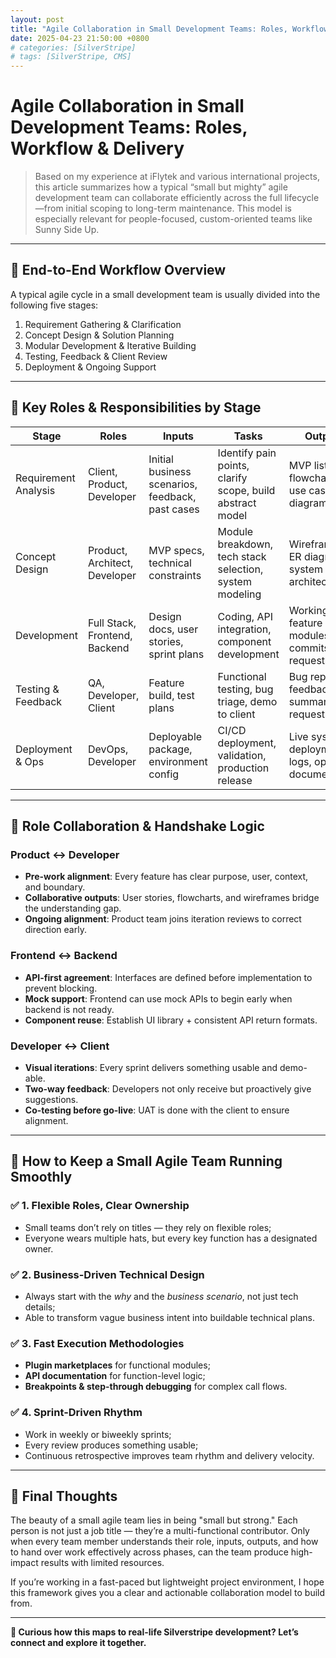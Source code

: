 ```yaml
---
layout: post
title: "Agile Collaboration in Small Development Teams: Roles, Workflow & Delivery"
date: 2025-04-23 21:50:00 +0800
# categories: [SilverStripe]
# tags: [SilverStripe, CMS]
---
```




# Agile Collaboration in Small Development Teams: Roles, Workflow & Delivery

> Based on my experience at iFlytek and various international projects, this article summarizes how a typical “small but mighty” agile development team can collaborate efficiently across the full lifecycle—from initial scoping to long-term maintenance. This model is especially relevant for people-focused, custom-oriented teams like Sunny Side Up.

---

## 🌱 End-to-End Workflow Overview

A typical agile cycle in a small development team is usually divided into the following five stages:

1. Requirement Gathering & Clarification  
2. Concept Design & Solution Planning  
3. Modular Development & Iterative Building  
4. Testing, Feedback & Client Review  
5. Deployment & Ongoing Support

---

## 👥 Key Roles & Responsibilities by Stage

| Stage                | Roles                        | Inputs                                       | Tasks                                                | Outputs                                         |
|---------------------|------------------------------|----------------------------------------------|------------------------------------------------------|-------------------------------------------------|
| Requirement Analysis| Client, Product, Developer    | Initial business scenarios, feedback, past cases | Identify pain points, clarify scope, build abstract model | MVP list, flowcharts, use case diagrams         |
| Concept Design      | Product, Architect, Developer | MVP specs, technical constraints              | Module breakdown, tech stack selection, system modeling | Wireframes, ER diagrams, system architecture    |
| Development         | Full Stack, Frontend, Backend | Design docs, user stories, sprint plans       | Coding, API integration, component development       | Working feature modules, commits, pull requests |
| Testing & Feedback  | QA, Developer, Client         | Feature build, test plans                     | Functional testing, bug triage, demo to client       | Bug reports, feedback summary, fix requests     |
| Deployment & Ops    | DevOps, Developer             | Deployable package, environment config        | CI/CD deployment, validation, production release     | Live system, deployment logs, ops documentation |

---

## 🔄 Role Collaboration & Handshake Logic

### Product ↔ Developer
- **Pre-work alignment**: Every feature has clear purpose, user, context, and boundary.
- **Collaborative outputs**: User stories, flowcharts, and wireframes bridge the understanding gap.
- **Ongoing alignment**: Product team joins iteration reviews to correct direction early.

### Frontend ↔ Backend
- **API-first agreement**: Interfaces are defined before implementation to prevent blocking.
- **Mock support**: Frontend can use mock APIs to begin early when backend is not ready.
- **Component reuse**: Establish UI library + consistent API return formats.

### Developer ↔ Client
- **Visual iterations**: Every sprint delivers something usable and demo-able.
- **Two-way feedback**: Developers not only receive but proactively give suggestions.
- **Co-testing before go-live**: UAT is done with the client to ensure alignment.

---

## 🚀 How to Keep a Small Agile Team Running Smoothly

### ✅ 1. Flexible Roles, Clear Ownership
- Small teams don’t rely on titles — they rely on flexible roles;
- Everyone wears multiple hats, but every key function has a designated owner.

### ✅ 2. Business-Driven Technical Design
- Always start with the *why* and the *business scenario*, not just tech details;
- Able to transform vague business intent into buildable technical plans.

### ✅ 3. Fast Execution Methodologies
- **Plugin marketplaces** for functional modules;
- **API documentation** for function-level logic;
- **Breakpoints & step-through debugging** for complex call flows.

### ✅ 4. Sprint-Driven Rhythm
- Work in weekly or biweekly sprints;
- Every review produces something usable;
- Continuous retrospective improves team rhythm and delivery velocity.

---

## 🧠 Final Thoughts

The beauty of a small agile team lies in being "small but strong." Each person is not just a job title — they’re a multi-functional contributor. Only when every team member understands their role, inputs, outputs, and how to hand over work effectively across phases, can the team produce high-impact results with limited resources.

If you’re working in a fast-paced but lightweight project environment, I hope this framework gives you a clear and actionable collaboration model to build from.

---

**📌 Curious how this maps to real-life Silverstripe development? Let’s connect and explore it together.**
